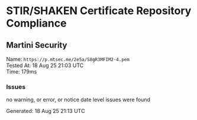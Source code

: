 # STIR/SHAKEN Certificate Repository Compliance

## Martini Security

Name: `https://p.mtsec.me/2e5a/S8gR3MFIM2-4.pem`\
Tested At: 18 Aug 25 21:03 UTC\
Time: 179ms

### Issues

no warning, or error, or notice date level issues were found

Generated: 18 Aug 25 21:13 UTC